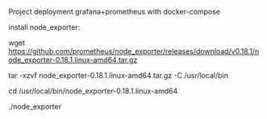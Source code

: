 Project deployment grafana+prometheus with docker-compose

install node_exporter:

wget https://github.com/prometheus/node_exporter/releases/download/v0.18.1/node_exporter-0.18.1.linux-amd64.tar.gz

tar -xzvf node_exporter-0.18.1.linux-amd64.tar.gz -C /usr/local/bin

cd /usr/local/bin/node_exporter-0.18.1.linux-amd64

./node_exporter
